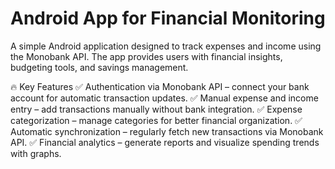 # Android App for Financial Monitoring
A simple Android application designed to track expenses and income using the Monobank API. The app provides users with financial insights, budgeting tools, and savings management.

🔥 Key Features
✅ Authentication via Monobank API – connect your bank account for automatic transaction updates.
✅ Manual expense and income entry – add transactions manually without bank integration.
✅ Expense categorization – manage categories for better financial organization.
✅ Automatic synchronization – regularly fetch new transactions via Monobank API.
✅ Financial analytics – generate reports and visualize spending trends with graphs.
